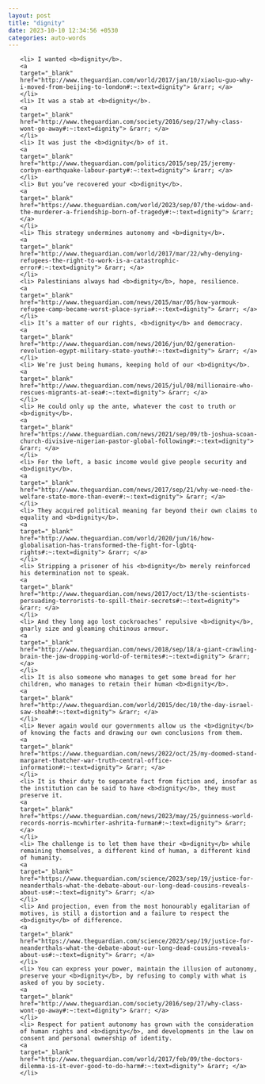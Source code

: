 ```yaml
---
layout: post
title: "dignity"
date: 2023-10-10 12:34:56 +0530
categories: auto-words
---
```

<ol>

    <li> I wanted <b>dignity</b>.
    <a 
    target="_blank" 
    href="http://www.theguardian.com/world/2017/jan/10/xiaolu-guo-why-i-moved-from-beijing-to-london#:~:text=dignity"> &rarr; </a>
    </li>
    <li> It was a stab at <b>dignity</b>.
    <a 
    target="_blank" 
    href="http://www.theguardian.com/society/2016/sep/27/why-class-wont-go-away#:~:text=dignity"> &rarr; </a>
    </li>
    <li> It was just the <b>dignity</b> of it.
    <a 
    target="_blank" 
    href="http://www.theguardian.com/politics/2015/sep/25/jeremy-corbyn-earthquake-labour-party#:~:text=dignity"> &rarr; </a>
    </li>
    <li> But you’ve recovered your <b>dignity</b>.
    <a 
    target="_blank" 
    href="https://www.theguardian.com/world/2023/sep/07/the-widow-and-the-murderer-a-friendship-born-of-tragedy#:~:text=dignity"> &rarr; </a>
    </li>
    <li> This strategy undermines autonomy and <b>dignity</b>.
    <a 
    target="_blank" 
    href="http://www.theguardian.com/world/2017/mar/22/why-denying-refugees-the-right-to-work-is-a-catastrophic-error#:~:text=dignity"> &rarr; </a>
    </li>
    <li> Palestinians always had <b>dignity</b>, hope, resilience.
    <a 
    target="_blank" 
    href="http://www.theguardian.com/news/2015/mar/05/how-yarmouk-refugee-camp-became-worst-place-syria#:~:text=dignity"> &rarr; </a>
    </li>
    <li> It’s a matter of our rights, <b>dignity</b> and democracy.
    <a 
    target="_blank" 
    href="http://www.theguardian.com/news/2016/jun/02/generation-revolution-egypt-military-state-youth#:~:text=dignity"> &rarr; </a>
    </li>
    <li> We’re just being humans, keeping hold of our <b>dignity</b>.
    <a 
    target="_blank" 
    href="http://www.theguardian.com/news/2015/jul/08/millionaire-who-rescues-migrants-at-sea#:~:text=dignity"> &rarr; </a>
    </li>
    <li> He could only up the ante, whatever the cost to truth or <b>dignity</b>.
    <a 
    target="_blank" 
    href="https://www.theguardian.com/news/2021/sep/09/tb-joshua-scoan-church-divisive-nigerian-pastor-global-following#:~:text=dignity"> &rarr; </a>
    </li>
    <li> For the left, a basic income would give people security and <b>dignity</b>.
    <a 
    target="_blank" 
    href="http://www.theguardian.com/news/2017/sep/21/why-we-need-the-welfare-state-more-than-ever#:~:text=dignity"> &rarr; </a>
    </li>
    <li> They acquired political meaning far beyond their own claims to equality and <b>dignity</b>.
    <a 
    target="_blank" 
    href="http://www.theguardian.com/world/2020/jun/16/how-globalisation-has-transformed-the-fight-for-lgbtq-rights#:~:text=dignity"> &rarr; </a>
    </li>
    <li> Stripping a prisoner of his <b>dignity</b> merely reinforced his determination not to speak.
    <a 
    target="_blank" 
    href="http://www.theguardian.com/news/2017/oct/13/the-scientists-persuading-terrorists-to-spill-their-secrets#:~:text=dignity"> &rarr; </a>
    </li>
    <li> And they long ago lost cockroaches’ repulsive <b>dignity</b>, gnarly size and gleaming chitinous armour.
    <a 
    target="_blank" 
    href="http://www.theguardian.com/news/2018/sep/18/a-giant-crawling-brain-the-jaw-dropping-world-of-termites#:~:text=dignity"> &rarr; </a>
    </li>
    <li> It is also someone who manages to get some bread for her children, who manages to retain their human <b>dignity</b>.
    <a 
    target="_blank" 
    href="http://www.theguardian.com/world/2015/dec/10/the-day-israel-saw-shoah#:~:text=dignity"> &rarr; </a>
    </li>
    <li> Never again would our governments allow us the <b>dignity</b> of knowing the facts and drawing our own conclusions from them.
    <a 
    target="_blank" 
    href="https://www.theguardian.com/news/2022/oct/25/my-doomed-stand-margaret-thatcher-war-truth-central-office-information#:~:text=dignity"> &rarr; </a>
    </li>
    <li> It is their duty to separate fact from fiction and, insofar as the institution can be said to have <b>dignity</b>, they must preserve it.
    <a 
    target="_blank" 
    href="https://www.theguardian.com/news/2023/may/25/guinness-world-records-norris-mcwhirter-ashrita-furman#:~:text=dignity"> &rarr; </a>
    </li>
    <li> The challenge is to let them have their <b>dignity</b> while remaining themselves, a different kind of human, a different kind of humanity.
    <a 
    target="_blank" 
    href="https://www.theguardian.com/science/2023/sep/19/justice-for-neanderthals-what-the-debate-about-our-long-dead-cousins-reveals-about-us#:~:text=dignity"> &rarr; </a>
    </li>
    <li> And projection, even from the most honourably egalitarian of motives, is still a distortion and a failure to respect the <b>dignity</b> of difference.
    <a 
    target="_blank" 
    href="https://www.theguardian.com/science/2023/sep/19/justice-for-neanderthals-what-the-debate-about-our-long-dead-cousins-reveals-about-us#:~:text=dignity"> &rarr; </a>
    </li>
    <li> You can express your power, maintain the illusion of autonomy, preserve your <b>dignity</b>, by refusing to comply with what is asked of you by society.
    <a 
    target="_blank" 
    href="http://www.theguardian.com/society/2016/sep/27/why-class-wont-go-away#:~:text=dignity"> &rarr; </a>
    </li>
    <li> Respect for patient autonomy has grown with the consideration of human rights and <b>dignity</b>, and developments in the law on consent and personal ownership of identity.
    <a 
    target="_blank" 
    href="http://www.theguardian.com/world/2017/feb/09/the-doctors-dilemma-is-it-ever-good-to-do-harm#:~:text=dignity"> &rarr; </a>
    </li>